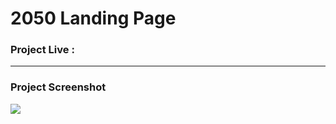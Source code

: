# 2050 Landing Page


### Project Live :


--------

### Project Screenshot
![](https://github.com/mohammadxxali/2050-Landing-Page/blob/main/Screenshot.png)
